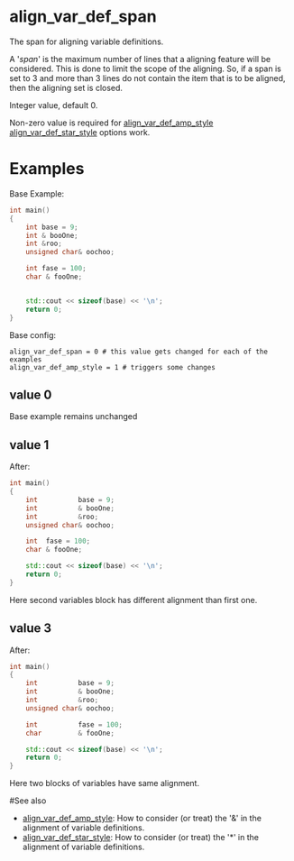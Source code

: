 # align_var_def_span

The span for aligning variable definitions.

A '_span_' is the maximum number of lines that a aligning feature will be considered.  This is done to limit the scope of the aligning. So, if a span is set to 3 and more than 3 lines do not contain the item that is to be aligned, then the aligning set is closed.

Integer value, default 0.

Non-zero value is required for [align_var_def_amp_style](align_var_def_amp_style.md) [align_var_def_star_style](align_var_def_star_style.md) options work.

# Examples
Base Example:
```cpp
int main()
{
	int base = 9;
	int & booOne;
	int &roo;
	unsigned char& oochoo;

	int fase = 100;
	char & fooOne;


	std::cout << sizeof(base) << '\n';
	return 0;
}
```

Base config:
```
align_var_def_span = 0 # this value gets changed for each of the examples
align_var_def_amp_style = 1 # triggers some changes
```

## value 0
Base example remains unchanged

## value 1
After:
```cpp
int main()
{
	int          base = 9;
	int          & booOne;
	int          &roo;
	unsigned char& oochoo;

	int  fase = 100;
	char & fooOne;

	std::cout << sizeof(base) << '\n';
	return 0;
}
```
Here second variables block has different alignment than first one.

## value 3
After:
```cpp
int main()
{
	int          base = 9;
	int          & booOne;
	int          &roo;
	unsigned char& oochoo;

	int          fase = 100;
	char         & fooOne;

	std::cout << sizeof(base) << '\n';
	return 0;
}
```
Here two blocks of variables have same alignment.

#See also
* [align_var_def_amp_style](align_options/align_var_def_amp_style.md): How to consider (or treat) the '&' in the alignment of variable definitions.
* [align_var_def_star_style](align_var_def_star_style.md): How to consider (or treat) the '&ast;' in the alignment of variable definitions.
